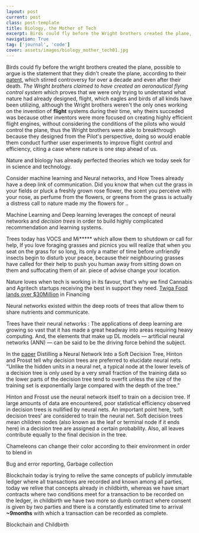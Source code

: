 ```yaml
---
layout: post
current: post
class: post-template
title: Biology, the Mother of Tech
excerpt: Birds could fly before the Wright brothers created the plane, Neural networks existed within the deep roots of trees that allow them to share nutrients and communicate
navigation: True
tag: ['journal', 'code']
cover: assets/images/biology_mother_tech01.jpg
---
```



Birds could fly before the wright brothers created the plane, possible to argue is the statement that they didn't create the plane, according to their [patent](https://en.wikipedia.org/wiki/Wright_brothers_patent_war), which stirred controversy for over a decade and even after their death. _The Wright brothers claimed to have created an aeronautical flying control system_ which proves that we were only trying to understand what nature had already designed, flight, which eagles and birds of all kinds have been utilizing, although the Wright brothers weren't the only ones working on the invention of **flight** systems during their time, why theirs succeded was because other inventors were more focused on creating highly efficient flight engines, without considering the conditions of the pilots who would control the plane, thus the Wright brothers were able to breakthrough because they designed from the Pilot's perspective, doing so would enable them conduct further user experiments to improve flight control and efficiency, citing a case where nature is one step ahead of us.




Nature and biology has already perfected theories which we today seek for in science and technology.

Consider machine learning and Neural networks, and How Trees already have a deep link of communication. Did you know that when cut the grass in your fields or pluck a freshly grown rose flower, the scent you perceive with your nose, as perfume from the flowers, or greens from the grass is actually a distress call to nature made my the flowers for ..

Machine Learning and Deep learning leverages the concept of neural networks and _decision trees_ in order to build highly complicated recommendation and learning systems.


Trees today has VOCS and Mi***** which allow them to shutdown or call for help, If you love foraging grasses and picnics you will realize that when you seat on the grass for so long, its only a matter of time before unfriendly insects begin to disturb your peace, because their neighbouring grasses have called for their help to push you human away from sitting down on them and suffocating them of air. piece of advise change your location.

Nature loves when tech is working in its favour, that's why we find Cannabis and Agritech startups receiving the best in support they need. [Twiga Food lands over $30Million](https://news.crunchbase.com/news/twiga-foods-lands-over-30m-nairobis-largest-known-financing-round-of-the-year/) in Financing

Neural networks existed within the deep roots of trees that allow them to share nutrients and communicate.


Trees have their neural networks : The applications of deep learning are growing so vast that it has made a great headway into areas requiring heavy computing. And, the elements that make up DL models — artificial neural networks (ANN) — can be said to be the driving force behind the subject. 

In the [paper](https://arxiv.org/pdf/1711.09784.pdf) Distilling a Neural Network Into a Soft Decision Tree, Hinton and Prosst tell why decision trees are preferred to elucidate neural nets. “Unlike the hidden units in a neural net, a typical node at the lower levels of a decision tree is only used by a very small fraction of the training data so the lower parts of the decision tree tend to overfit unless the size of the training set is exponentially large compared with the depth of the tree.”

Hinton and Frosst use the neural network itself to train on a decision tree. If large amounts of data are encountered, poor statistical efficiency observed in decision trees is nullified by neural nets. An important point here, ‘soft decision trees’ are considered to train the neural net. Soft decision trees mean children nodes (also known as the leaf or terminal node if it ends here) in a decision tree are assigned a certain probability. Also, all leaves contribute equally to the final decision in the tree. 

Chameleons can change their color according to their environment in order to blend in








Bug and error reporting, Garbage collection

Blockchain today is trying to relive the same concepts of publicly immutable ledger where all transactions are recorded and known among all parties, today we relive that concepts already in childbirth, whereas we have smart contracts where two conditions meet for a transaction to be recorded on the ledger, in childbirth we have two more so dumb contract where consent is given by two parties and there is a constantly estimated time to arrival **~9months** with which a transaction can be recorded as complete.


Blockchain and Childbirth